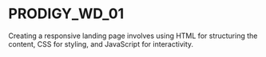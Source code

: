 # PRODIGY_WD_01

Creating a responsive landing page involves using HTML for structuring the content, CSS for styling, and JavaScript for interactivity. 
